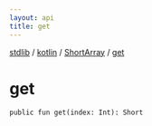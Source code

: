 ```yaml
---
layout: api
title: get
---
```

[stdlib](../../index.html) / [kotlin](../index.html) / [ShortArray](index.html) / [get](get.html)

# get

```
public fun get(index: Int): Short
```
